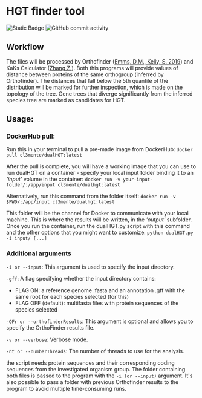 # HGT finder tool
![Static Badge](https://img.shields.io/badge/DockerHub-dualHGT-gray?style=flat&logo=docker&logoColor=white&labelColor=blue&link=https%3A%2F%2Fhub.docker.com%2Frepository%2Fdocker%2Fcl3mente%2Fdualhgt%2Fgeneral)
![GitHub commit activity](https://img.shields.io/github/commit-activity/t/cl3mente/dualHGT?logo=github&logoColor=black&labelColor=white&color=gray)

## Workflow

The files will be processed by Orthofinder ([Emms, D.M., Kelly, S. 2019](https://doi.org/10.1186/s13059-019-1832-y)) and KaKs Calculator ([Zhang Z.](https://doi.org/10.1016/j.gpb.2021.12.002)).
Both this programs will provide values of distance between proteins of the same orthogroup (inferred by Orthofinder).
The distances that fall below the 5th quantile of the distribution will be marked for further inspection, which is made on the topology of the tree. Gene trees that diverge significantly from the inferred species tree are marked as candidates for HGT.

## Usage:
### DockerHub pull:
Run this in your terminal to pull a pre-made image from DockerHub:
`docker pull cl3mente/dualHGT:latest`

After the pull is complete, you will have a working image that you can use to run dualHGT on a container - specify your local input folder binding it to an _'input'_ volume in the container:
`docker run -v your-input-folder/:/app/input cl3mente/dualhgt:latest`

Alternatively, run this command from the folder itself:
`docker run -v $PWD/:/app/input cl3mente/dualhgt:latest`

This folder will be the channel for Docker to communicate with your local machine. This is where the results will be written, in the _'output'_ subfolder.
Once you run the container, run the dualHGT.py script with this command and the other options that you might want to customize:
`python dualHGT.py -i input/ [...]`

### Additional arguments

`-i or --input`: This argument is used to specify the input directory. 

`-gff`: A flag specifying whether the input directory contains:
 - FLAG ON: a reference genome .fasta and an annotation .gff with the same root for each species selected (for this)
 - FLAG OFF (default): multifasta files with protein sequences of the species selected

`-OFr or --orthofinderResults`: This argument is optional and allows you to specify the OrthoFinder results file.

`-v or --verbose`: Verbose mode.

`-nt or --numberThreads`: The number of threads to use for the analysis.

the script needs protein sequences and their corresponding coding sequences from the investigated organism group.
The folder containing both files is passed to the program with the `-i (or --input)` argument.
It's also possible to pass a folder with previous Orthofinder results to the program to avoid multiple time-consuming runs.
